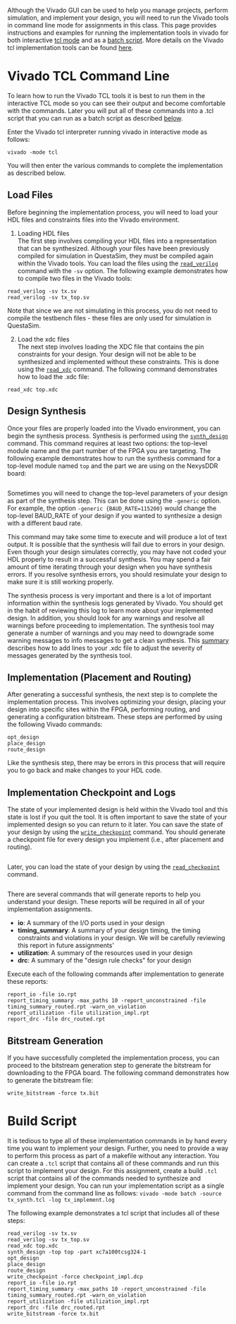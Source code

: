 Although the Vivado GUI can be used to help you manage projects, perform simulation, and implement your design, you will need to run the Vivado tools in command line mode for assignments in this class.
This page provides instructions and examples for running the implementation tools in vivado for both interactive [tcl mode](#vivado-tcl-command-line) and as a [batch script](#build-script).
More details on the Vivado tcl implementation tools can be found [here](../resources/vivado_command_line.md#synthesis-and-implementation).

<!-- Instructions for using these tools in the GUI mode are provided on the ECEN 320 class web pages. -->

# Vivado TCL Command Line

To learn how to run the Vivado TCL tools it is best to run them in the interactive TCL mode so you can see their output and become comfortable with the commands. 
Later you will put all of these commands into a .tcl script that you can run as a batch script as described [below](#build-script).

Enter the Vivado tcl interpreter running vivado in interactive mode as follows:
```
vivado -mode tcl
```

You will then enter the various commands to complete the implementation as described below.

## Load Files

Before beginning the implementation process, you will need to load your HDL files and constraints files into the Vivado environment.

1. Loading HDL files<br>
The first step involves compiling your HDL files into a representation that can be synthesized.
Although your files have been previously compiled for simulation in QuestaSim, they must be compiled again within the Vivado tools.
You can load the files using the [`read_verilog`](../resources/vivado_command_line.md#read_verilog) command with the `-sv` option.
The following example demonstrates how to compile two files in the Vivado tools:
```
read_verilog -sv tx.sv
read_verilog -sv tx_top.sv
```
Note that since we are not simulating in this process, you do not need to compile the testbench files - these files are only used for simulation in QuestaSim.

2. Load the xdc files<br>
The next step involves loading the XDC file that contains the pin constraints for your design.
Your design will not be able to be synthesized and implemented without these constraints.
This is done using the [`read_xdc`](../resources/vivado_command_line.md#read_xdc) command.
The following command demonstrates how to load the .xdc file:
```
read_xdc top.xdc
```


## Design Synthesis

Once your files are properly loaded into the Vivado environment, you can begin the synthesis process.
Synthesis is performed using the [`synth_design`](../resources/vivado_command_line.md#synth_design) command.
This command requires at least two options: the top-level module name and the part number of the FPGA you are targeting.
The following example demonstrates how to run the synthesis command for a top-level module named `top` and the part we are using on the NexysDDR board:
```synth_design -top top -part xc7a100tcsg324-1
```

Sometimes you will need to change the top-level parameters of your design as part of the synthesis step.
This can be done using the `-generic` option.
For example, the option `-generic {BAUD_RATE=115200}` would change the top-level BAUD_RATE of your design if you wanted to synthesize a design with a different baud rate.

This command may take some time to execute and will produce a lot of text output.
It is possible that the synthesis will fail due to errors in your design.
Even though your design simulates correctly, you may have not coded your HDL properly to result in a successful synthesis.
You may spend a fair amount of time iterating through your design when you have synthesis errors.
If you resolve synthesis errors, you should resimulate your design to make sure it is still working properly.

The synthesis process is very important and there is a lot of important information within the synthesis logs generated by Vivado.
You should get in the habit of reviewing this log to learn more about your implemented design.
In addition, you should look for any warnings and resolve all warnings before proceeding to implementation.
The synthesis tool may generate a number of warnings and you may need to downgrade some warning messages to info messages to get a clean synthesis.
This [summary](../resources/vivado_command_line.md#adjusting-message-severity-levels) describes how to add lines to your .xdc file to adjust the severity of messages generated by the synthesis tool.

<!--
Synthesize your design and create a bit file [see the tutorials for synthesis](https://byu-cpe.github.io/ecen320/tutorials/lab_03/07_synthesis/),
[implementation](https://byu-cpe.github.io/ecen320/tutorials/lab_03/08_implementation/), and
[bitgen](https://byu-cpe.github.io/ecen320/tutorials/lab_03/09_bitgen/).
-->

## Implementation (Placement and Routing)

After generating a successful synthesis, the next step is to complete the implementation process.
This involves optimizing your design, placing your design into specific sites within the FPGA, performing routing, and generating a configuration bitstream.
These steps are performed by using the following Vivado commands:

```
opt_design
place_design
route_design
```

Like the synthesis step, there may be errors in this process that will require you to go back and make changes to your HDL code.

## Implementation Checkpoint and Logs

The state of your implemented design is held within the Vivado tool and this state is lost if you quit the tool.
It is often important to save the state of your implemented design so you can return to it later.
You can save the state of your design by using the [`write_checkpoint`](../resources/vivado_command_line.md#create-checkpoint) command.
You should generate a checkpoint file for every design you implement (i.e., after placement and routing).

```write_checkpoint -force checkpoint_impl.dcp
```

Later, you can load the state of your design by using the [`read_checkpoint`](../resources/vivado_command_line.md#read-checkpoint) command.
```read_checkpoint
```

There are several commands that will generate reports to help you understand your design.
These reports will be required in all of your implementation assignments.
* **io**: A summary of the I/O ports used in your design
* **timing_summary**: A summary of your design timing, the timing constraints and violations in your design. We will be carefully reviewing this report in future assignments'
* **utilization**: A summary of the resources used in your design
* **drc**: A summary of the "design rule checks" for your design

Execute each of the following commands after implementation to generate these reports:
```
report_io -file io.rpt
report_timing_summary -max_paths 10 -report_unconstrained -file timing_summary_routed.rpt -warn_on_violation
report_utilization -file utilization_impl.rpt
report_drc -file drc_routed.rpt
```

## Bitstream Generation
If you have successfully completed the implementation process, you can proceed to the bitstream generation step to generate the bitstream for downloading to the FPGA board.
The following command demonstrates how to generate the bitstream file:

```
write_bitstream -force tx.bit
```

# Build Script

It is tedious to type all of these implementation commands in by hand every time you want to implement your design.
Further, you need to provide a way to perform this process as part of a makefile without any interaction.
You can create a `.tcl` script that contains all of these commands and run this script to implement your design.
For this assignment, create a build `.tcl` script that contains all of the commands needed to synthesize and implement your design.
You can run your implementation script as a single command from the command line as follows:
`vivado -mode batch -source tx_synth.tcl -log tx_implement.log`

The following example demonstrates a tcl script that includes all of these steps:

```
read_verilog -sv tx.sv
read_verilog -sv tx_top.sv
read_xdc top.xdc
synth_design -top top -part xc7a100tcsg324-1
opt_design
place_design
route_design
write_checkpoint -force checkpoint_impl.dcp
report_io -file io.rpt
report_timing_summary -max_paths 10 -report_unconstrained -file timing_summary_routed.rpt -warn_on_violation
report_utilization -file utilization_impl.rpt
report_drc -file drc_routed.rpt
write_bitstream -force tx.bit
```